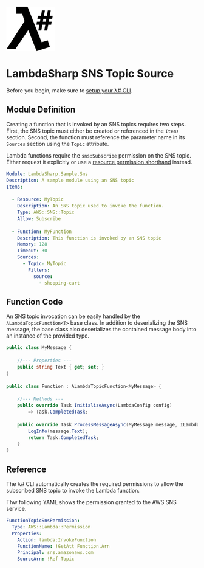 ![λ#](../../Docs/LambdaSharp_v2_small.png)

# LambdaSharp SNS Topic Source

Before you begin, make sure to [setup your λ# CLI](../../Docs/ReadMe.md).

## Module Definition

Creating a function that is invoked by an SNS topics requires two steps. First, the SNS topic must either be created or referenced in the `Items` section. Second, the function must reference the parameter name in its `Sources` section using the `Topic` attribute.

Lambda functions require the `sns:Subscribe` permission on the SNS topic. Either request it explicitly or use a [resource permission shorthand](../src/LambdaSharp.Tool/Resources/IAM-Mappings.yml) instead.

```yaml
Module: LambdaSharp.Sample.Sns
Description: A sample module using an SNS topic
Items:

  - Resource: MyTopic
    Description: An SNS topic used to invoke the function.
    Type: AWS::SNS::Topic
    Allow: Subscribe

  - Function: MyFunction
    Description: This function is invoked by an SNS topic
    Memory: 128
    Timeout: 30
    Sources:
      - Topic: MyTopic
        Filters:
          source:
            - shopping-cart
```

## Function Code

An SNS topic invocation can be easily handled by the `ALambdaTopicFunction<T>` base class. In addition to deserializing the SNS message, the base class also deserializes the contained message body into an instance of the provided type.

```csharp
public class MyMessage {

    //--- Properties ---
    public string Text { get; set; }
}

public class Function : ALambdaTopicFunction<MyMessage> {

    //--- Methods ---
    public override Task InitializeAsync(LambdaConfig config)
        => Task.CompletedTask;

    public override Task ProcessMessageAsync(MyMessage message, ILambdaContext context) {
        LogInfo(message.Text);
        return Task.CompletedTask;
    }
}
```

## Reference

The λ# CLI automatically creates the required permissions to allow the subscribed SNS topic to invoke the Lambda function.

Thw following YAML shows the permission granted to the AWS SNS service.

```yaml
FunctionTopicSnsPermission:
  Type: AWS::Lambda::Permission
  Properties:
    Action: lambda:InvokeFunction
    FunctionName: !GetAtt Function.Arn
    Principal: sns.amazonaws.com
    SourceArn: !Ref Topic
```
